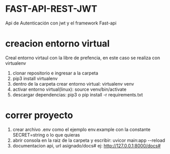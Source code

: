# FAST-API-REST-JWT

Api de Autenticación con jwt y el framework Fast-api

# creacion entorno virtual

Creal entorno virtaul con la libre de prefencia, en este caso se realiza con
virtualenv

1.  clonar repositorio e ingresar a la carpeta
2.  pip3 install virtualenv
3.  dentro de la carpeta crear entorno virtual: virtualenv venv
4.  activar entorno virtual(linux): source venv/bin/activate
5.  descargar dependencias: pip3 o pip install -r requirements.txt

# correr proyecto

1. crear archivo .env como el ejemplo env.example con la constante SECRET=string o lo que quieras
2. abrir consola en la raiz de la carpeta y escribir: uvicor main:app --reload
3. documentacion api, url asignado/docs# ej: http://127.0.0.1:8000/docs#
